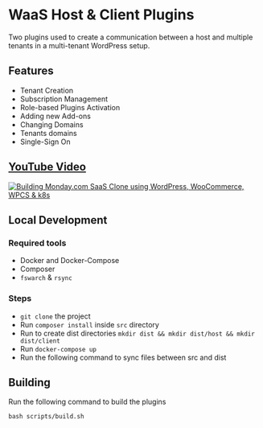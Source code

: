 # WaaS Host & Client Plugins

Two plugins used to create a communication between a host and multiple tenants in a multi-tenant WordPress setup.

## Features

- Tenant Creation
- Subscription Management
- Role-based Plugins Activation
- Adding new Add-ons
- Changing Domains
- Tenants domains
- Single-Sign On

## [YouTube Video](http://www.youtube.com/watch?v=hqpPOjLvIig)

[![Building Monday.com SaaS Clone using WordPress, WooCommerce, WPCS & k8s](http://img.youtube.com/vi/hqpPOjLvIig/0.jpg)](http://www.youtube.com/watch?v=xxxxx "Building Monday.com SaaS Clone using WordPress, WooCommerce, WPCS & k8s")

## Local Development

### Required tools

- Docker and Docker-Compose
- Composer
- `fswarch` & `rsync`

### Steps

- `git clone` the project
- Run `composer install` inside `src` directory
- Run to create dist directories  `mkdir dist && mkdir dist/host && mkdir dist/client`
- Run `docker-compose up`
- Run the following command to sync files between src and dist

## Building

Run the following command to build the plugins

```shell
bash scripts/build.sh
```
